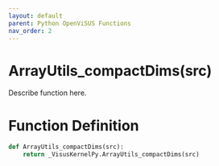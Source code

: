 ```yaml
---
layout: default
parent: Python OpenViSUS Functions
nav_order: 2
---
```


# ArrayUtils_compactDims(src)

Describe function here.

# Function Definition

```python
def ArrayUtils_compactDims(src):
    return _VisusKernelPy.ArrayUtils_compactDims(src)

```